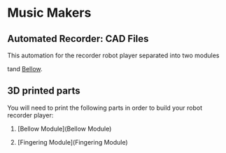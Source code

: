 # Music Makers

## Automated Recorder: CAD Files

This automation for the recorder robot player separated into two modules

tand [Bellow](below_module).

## 3D printed parts

You will need to print the following parts in order to build your robot recorder player:

1) [Bellow Module](Bellow Module) 

2) [Fingering Module](Fingering Module) 
